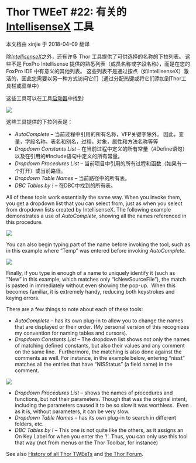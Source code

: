 ﻿Thor TWEeT #22: 有关的 [IntellisenseX](https://github.com/VFPX/IntelliSenseX) 工具
===
本文档由 xinjie 于 2018-04-09 翻译

除[_IntellisenseX_](https://github.com/VFPX/IntelliSenseX)之外，还有许多 Thor 工具提供了可供选择的名称的下拉列表。 这些不是 FoxPro Intellisense 提供的熟悉列表（成员名称或字段名称），而是在您的 FoxPro IDE 中有意义的其他列表。 这些列表不是通过按点（如IntellisenseX）激活的，因此您需要以另一种方式访问它们（通过分配热键或将它们添加到Thor工具栏或菜单中）

这些工具可以在工具[启动器](../Thor_launcher.md)中找到:

![](Images/Tweet22a.png)

这些工具提供的下拉列表是：

*   _AutoComplete_ – 当前过程中引用的所有名称，VFP关键字除外。 因此，变量，字段名称，表名和别名，过程，对象，属性和方法名称等等
*   _Dropdown Constants List –_ 在当前过程中定义的所有常量（#Define语句）以及在引用的#Include语句中定义的所有常量。
*   _Dropdown Procedures List –_ 当前项目中引用的所有过程和函数（如果有一个打开）或当前路径。
*   _Dropdown Table Names –_ 当前路径中的所有表。
*   _DBC Tables by ! –_ 在DBC中找到的所有表。

All of these tools work essentially the same way. When you invoke them, you get a dropdown list that you can select from, just as when you select from dropdown lists created by IntellisenseX. The following example demonstrates a use of _AutoComplete_, showing all the names referenced in this procedure.

![](Images/Tweet22b.png)

You can also begin typing part of the name before invoking the tool, such as in this example where “Temp” was entered before invoking _AutoComplete_.

![](Images/Tweet22c.png)

Finally, if you type in enough of a name to uniquely identify it (such as “New” in this example, which matches only “lcNewSourceFile”), the match is pasted in immediately without even showing the pop-up.  When this becomes familiar, it is extremely handy, reducing both keystrokes and keying errors.

There are a few things to note about each of these tools:

*   _AutoComplete_ – has its own plug-in to allow you to change the names that are displayed or their order. (My personal version of this recognizes my convention for naming tables and cursors).
*   _Dropdown Constants List –_ The dropdown list shows not only the names of matching defined constants, but also their values and any comment on the same line.  Furthermore, the matching is also done against the comments as well. For instance, in the example below, entering “nisst” matches all the entries that have “NISStatus” (a field name) in the comment.

![](Images/Tweet22d.png)

*   _Dropdown Procedures List –_ shows the names of procedures and functions, but not their parameters. Though that was the original intent,  including the parameters caused it to be so slow it was worthless.  Even as it is, without parameters, it can be very slow.
*   _Dropdown Table Names –_ has its own plug-in to search in different folders, etc.
*   _DBC Tables by ! –_ This one is not quite like the others, as it assigns an On Key Label for when you enter the ‘!’. Thus, you can only use this tool that way (not from menus or the Thor Toolbar, for instance)

See also [History of all Thor TWEeTs](../TWEeTs.md) and [the Thor Forum](https://groups.google.com/forum/?fromgroups#!forum/FoxProThor).
